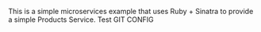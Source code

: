 This is a simple microservices example that uses Ruby + Sinatra to provide a simple Products Service.
Test GIT CONFIG
